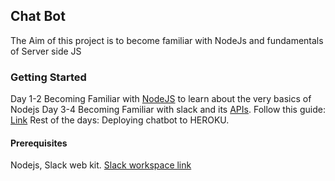 ## Chat Bot
 
The Aim of this project is to become familiar with NodeJs and fundamentals of Server side JS

### Getting Started

Day 1-2 Becoming Familiar with [NodeJS](nodeschool.io) to learn about the very basics of Nodejs
Day 3-4 Becoming Familiar with slack and its [APIs](https://get.slack.help/hc/en-us/articles/115005265703-Create-a-bot-for-your-workspace).
	Follow this guide: [Link](https://medium.com/m/global-identity?redirectUrl=https%3A%2F%2Ftutorials.botsfloor.com%2Fbuilding-a-node-js-slack-bot-before-your-microwave-popcorn-is-ready-8946651a5071)
Rest of the days: Deploying chatbot to HEROKU.
#### Prerequisites

Nodejs, Slack web kit. 
[Slack workspace link](https://gdtcp06.slack.com)
